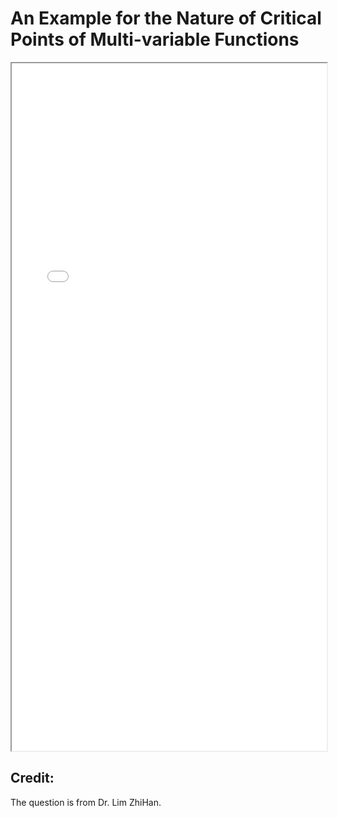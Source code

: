 # An Example for the Nature of Critical Points of Multi-variable Functions


<!--more-->

<iframe src="./pdf/Nature_of_crit_pts_of_multivar_func.pdf" height="1100px" width="100%"></iframe>

## Credit:
The question is from Dr. Lim ZhiHan.

